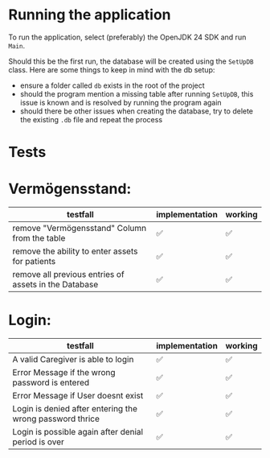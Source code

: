 Running the application
=======================

To run the application, select (preferably) the OpenJDK 24 SDK and run `Main`.

Should this be the first run, the database will be created using the `SetUpDB` class.
Here are some things to keep in mind with the db setup:

* ensure a folder called `db` exists in the root of the project
* should the program mention a missing table after running `SetUpDB`, this issue is known and is resolved by running the
  program again
* should there be other issues when creating the database, try to delete the existing `.db` file and repeat the process

# Tests

# Vermögensstand:

| testfall                                              | implementation | working | 
|-------------------------------------------------------|----------------|---------|
| remove "Vermögensstand" Column from the table         | ✅              | ✅       |
| remove the ability to enter assets for patients       | ✅              | ✅       |
| remove all previous entries of assets in the Database | ✅              | ✅       |

# Login:

| testfall                                                 | implementation | working | 
|----------------------------------------------------------|----------------|---------|
| A valid Caregiver is able to login                       | ✅              | ✅       |
| Error Message if the wrong password is entered           | ✅              | ✅       |
| Error Message if User doesnt exist                       | ✅              | ✅       |
| Login is denied after entering the wrong password thrice | ✅              | ✅       |
| Login is possible again after denial period is over      | ✅              | ✅       |